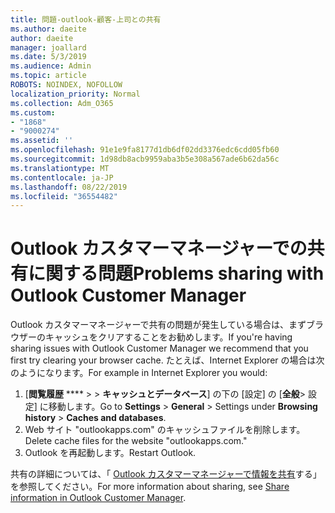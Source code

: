 ```yaml
---
title: 問題-outlook-顧客-上司との共有
ms.author: daeite
author: daeite
manager: joallard
ms.date: 5/3/2019
ms.audience: Admin
ms.topic: article
ROBOTS: NOINDEX, NOFOLLOW
localization_priority: Normal
ms.collection: Adm_O365
ms.custom:
- "1868"
- "9000274"
ms.assetid: ''
ms.openlocfilehash: 91e1e9fa8177d1db6df02dd3376edc6cdd05fb60
ms.sourcegitcommit: 1d98db8acb9959aba3b5e308a567ade6b62da56c
ms.translationtype: MT
ms.contentlocale: ja-JP
ms.lasthandoff: 08/22/2019
ms.locfileid: "36554482"
---
```

# <a name="problems-sharing-with-outlook-customer-manager"></a><span data-ttu-id="a4f04-102">Outlook カスタマーマネージャーでの共有に関する問題</span><span class="sxs-lookup"><span data-stu-id="a4f04-102">Problems sharing with Outlook Customer Manager</span></span>

<span data-ttu-id="a4f04-103">Outlook カスタマーマネージャーで共有の問題が発生している場合は、まずブラウザーのキャッシュをクリアすることをお勧めします。</span><span class="sxs-lookup"><span data-stu-id="a4f04-103">If you're having sharing issues with Outlook Customer Manager we recommend that you first try clearing your browser cache.</span></span> <span data-ttu-id="a4f04-104">たとえば、Internet Explorer の場合は次のようになります。</span><span class="sxs-lookup"><span data-stu-id="a4f04-104">For example in Internet Explorer you would:</span></span>

1. <span data-ttu-id="a4f04-105">[**閲覧履歴** \*\*\*\* >  > **キャッシュとデータベース**] の下の [設定] の [**全般**> 設定] に移動します。</span><span class="sxs-lookup"><span data-stu-id="a4f04-105">Go to **Settings** > **General** > Settings under **Browsing history** > **Caches and databases**.</span></span>
2. <span data-ttu-id="a4f04-106">Web サイト "outlookapps.com" のキャッシュファイルを削除します。</span><span class="sxs-lookup"><span data-stu-id="a4f04-106">Delete cache files for the website "outlookapps.com."</span></span>
3. <span data-ttu-id="a4f04-107">Outlook を再起動します。</span><span class="sxs-lookup"><span data-stu-id="a4f04-107">Restart Outlook.</span></span>

<span data-ttu-id="a4f04-108">共有の詳細については、「 [Outlook カスタマーマネージャーで情報を共有](https://support.office.com/article/4f26cc69-67da-4cd5-b344-02d1a4799310%20)する」を参照してください。</span><span class="sxs-lookup"><span data-stu-id="a4f04-108">For more information about sharing, see [Share information in Outlook Customer Manager](https://support.office.com/article/4f26cc69-67da-4cd5-b344-02d1a4799310%20).</span></span>